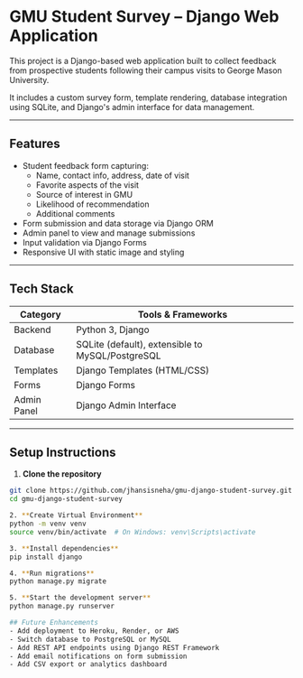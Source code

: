 # GMU Student Survey – Django Web Application

This project is a Django-based web application built to collect feedback from prospective students following their campus visits to George Mason University.

It includes a custom survey form, template rendering, database integration using SQLite, and Django's admin interface for data management.

---

## Features

- Student feedback form capturing:
  - Name, contact info, address, date of visit
  - Favorite aspects of the visit
  - Source of interest in GMU
  - Likelihood of recommendation
  - Additional comments
- Form submission and data storage via Django ORM
- Admin panel to view and manage submissions
- Input validation via Django Forms
- Responsive UI with static image and styling

---

## Tech Stack

| Category     | Tools & Frameworks         |
|--------------|-----------------------------|
| Backend      | Python 3, Django            |
| Database     | SQLite (default), extensible to MySQL/PostgreSQL |
| Templates    | Django Templates (HTML/CSS) |
| Forms        | Django Forms                |
| Admin Panel  | Django Admin Interface      |


---

## Setup Instructions

1. **Clone the repository**
```bash
git clone https://github.com/jhansisneha/gmu-django-student-survey.git
cd gmu-django-student-survey

2. **Create Virtual Environment**
python -m venv venv
source venv/bin/activate  # On Windows: venv\Scripts\activate

3. **Install dependencies**
pip install django

4. **Run migrations**
python manage.py migrate

5. **Start the development server**
python manage.py runserver

## Future Enhancements
- Add deployment to Heroku, Render, or AWS
- Switch database to PostgreSQL or MySQL
- Add REST API endpoints using Django REST Framework
- Add email notifications on form submission
- Add CSV export or analytics dashboard
